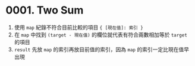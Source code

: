 # 0001. Two Sum

1. 使用 `map` 紀錄不符合目前比較的項目 `{ [現在值]: 索引 }`
2. 在 `map` 中找到 `(target - 現在值)` 的欄位就代表有符合兩數相加等於 `target` 的項目
3. `result` 先放 `map` 的索引再放目前值的索引，因為 `map` 的索引一定比現在值早出現
